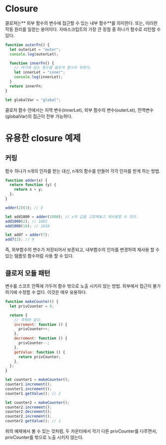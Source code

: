 # Closure

클로져는** 외부 함수의 변수에 접근할 수 있는 내부 함수**를 의미한다. 또는, 이러한 작동 원리를 일컫는 용어이다. 자바스크립트의 가장 큰 장점 중 하나가 함수로 리턴할 수 있다.

```js
function outerFn() {
  let outerLet = "outer";
  console.log(outerLet);

  function innerFn() {
    // 여기에 있는 함수를 클로저 함수라 부른다.
    let innerLet = "inner";
    console.log(innerLet);
  }
  return innerFn;
}

let globalVar = "global";
```

클로저 함수 안에서는 지역 변수(innerLet), 외부 함수의 변수(outerLet), 전역변수(globalVar)의 접근이 전부 가능하다.

# 유용한 closure 예제

## 커링

함수 하나가 n개의 인자를 받는 대신, n개의 함수를 만들어 각각 인자를 받게 하는 방법.

```js
function adder(x) {
  return function (y) {
    return x + y;
  };
}

adder(2)(3); // 5

let add1000 = adder(1000); // x의 값을 고정해놓고 재사용할 수 있다.
add1000(2); // 1002
add1000(10); // 1010

let add7 = adder(7);
add7(2); // 9
```

즉, 외부함수의 변수가 저장되어서 보존되고, 내부함수의 인자를 변경하여 재사용 할 수 있는 템플릿 함수처럼 사용 할 수 있다.

## 클로저 모듈 패턴

변수를 스코프 안쪽에 가두어 함수 밖으로 노출 시키지 않는 방법. 외부에서 접근이 불가하기에 수정할 수 없다. 이것은 매우 유용하다.

```js
function makeCounter() {
  let privCounter = 0;

  return {
    // 객체와 같다.
    increment: function () {
      privCounter++;
    },
    decrement: function () {
      privCounter--;
    },
    getValue: function () {
      return privCounter;
    },
  };
}

let counter1 = makeCounter();
counter1.increment();
counter1.increment();
counter1.getValue(); // 2

let counter2 = makeCounter();
counter2.increment();
counter2.decrement();
counter2.increment();
counter2.getValue(); // 1
```

위의 예제에서 볼 수 있는 것처럼, 두 카운터에서 각기 다른 privCounter를 다루면서, privCounter를 밖으로 노출 시키지 않는다.
